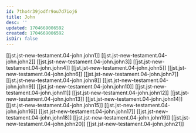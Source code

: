 ```yaml
---
id: 7tho4r39jodfr9ou7d7ioj6
title: John
desc: ''
updated: 1704669006592
created: 1704669006592
isDir: false
---
```

[[jst.jst-new-testament.04-john.john1]]
[[jst.jst-new-testament.04-john.john2]]
[[jst.jst-new-testament.04-john.john3]]
[[jst.jst-new-testament.04-john.john4]]
[[jst.jst-new-testament.04-john.john5]]
[[jst.jst-new-testament.04-john.john6]]
[[jst.jst-new-testament.04-john.john7]]
[[jst.jst-new-testament.04-john.john8]]
[[jst.jst-new-testament.04-john.john9]]
[[jst.jst-new-testament.04-john.john10]]
[[jst.jst-new-testament.04-john.john11]]
[[jst.jst-new-testament.04-john.john12]]
[[jst.jst-new-testament.04-john.john13]]
[[jst.jst-new-testament.04-john.john14]]
[[jst.jst-new-testament.04-john.john15]]
[[jst.jst-new-testament.04-john.john16]]
[[jst.jst-new-testament.04-john.john17]]
[[jst.jst-new-testament.04-john.john18]]
[[jst.jst-new-testament.04-john.john19]]
[[jst.jst-new-testament.04-john.john20]]
[[jst.jst-new-testament.04-john.john21]]
